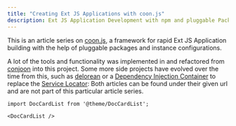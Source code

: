 ```yaml
---
title: "Creating Ext JS Applications with coon.js"
description: Ext JS Application Development with npm and pluggable Packages   
---
```


This is an article series on [coon.js](http://github.com/coon-js), a framework for rapid Ext JS Application building
with the help of pluggable packages and instance configurations.

A lot of the tools and functionality was implemented in and refactored from [conjoon](/pages/projects#conjoon) into this
project. Some more side projects have evolved over the time from this, such as [delorean](/docs/articles/sencha-extjs-beyond-es5) or a
[Dependency Injection Container](/docs/articles/dependency-injection-in-javascript) to replace the [Service Locator](/docs/creating-extjs-js-applications-with-coon-js/4-registering-services-and-using-the-service-locator): Both articles can be found under their given url and are not part of this particular article series.



```mdx-code-block
import DocCardList from '@theme/DocCardList';

<DocCardList />
```